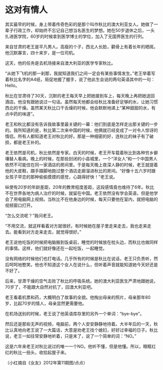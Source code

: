 # 这对有情人

其实最早的时候，身上带着传奇色彩的是那个叫作秋比的澳大利亚女人。她做了一辈子行政工作，却始终不忘记自己想当名医生的梦想。她在50岁退休之后，一头扎进医学院，60岁的时候拿到医学博士的学位，加入了无国界医生的行列。

来自甘肃的老王是平凡男人。高瘦的个子，西北人长脸，颧骨上有着长年的晒斑。他沉默寡言，四十来岁，是一位司机。

这天，他的任务是去机场接来自澳大利亚的医学专家秋比。

“从她下飞机的那一刹那，我就知道我们之间一定会有某些事情发生。”老王举着写着秋比名字的A4纸，局促地握了握手，说了他此生会说的两句英语其中的一句：Hello。

秋比在甘肃待了30天，沉默的老王每天早上把她接到车上，每天晚上再把她送回酒店。他没有跟她说过一句话。虽然每天他都会给秋比准备好足够的水，让她习惯西北的干燥。虽然某天秋比口干舌燥的时候，他会默默地递上“某种甜甜的水，有点中药的味道”。

老王和秋比都没有告诉我故事里最关键的一幕：他们到底是怎样走出那关键的一步的。我所知道的是，秋比第二次来中国的时候，他俩就已经变成了一对令人惊讶的情侣。所有人都知道老王对秋比的好。那是一种细密的好，连秋比的袜子有了破损，都是老王补的。

老王依然是司机，秋比依然是专家。白天的时候，老王开车载着秋比到各种穷乡僻壤替人看病。晚上的时候，在那些封闭的小县城里，一个“洋女人”和一个中国男人依然不可能住在同一家酒店的房间里。于是每天晚上夜深人静的时候，老王就提着他的大皮鞋，蹑手蹑脚地跑过整个酒店走廊溜进秋比的房间。“好像十五六岁时跟女孩子早恋的那种偷偷摸摸的感觉，心跳得好快！”老王说。

纵使有20岁的年龄差距，20年的教育程度差距，这段感情竟也维持了6年。秋比不在世界各地为病人治疗的时候，就留在中国。老王依然没有学会英语，但是他学会了用电脑网上视频。当秋比不在他身边的时候，每天只要他在室内，就把电脑的视频窗口打开。

“怎么交流呢？”我问老王。

“不用交流，就这样看着对方就很好。有时候她在屋子里走来走去，我也走来走去。能看到对方走来走去，就觉得很好。”

老王说他吃饭的时候把电脑搬到饭桌前，睡觉的时候放在枕头边，而秋比也做同样的事情。这样，他们就好像还在一起吃饭，一起睡觉。

没有网络的时候他们也打电话。几乎所有的时候是秋比在说话，老王只负责听，然后呵呵地憨笑。他也不知道这个女人在说什么，但听着声音就能知道她今天好还是不好了。

后来，甘肃干燥的空气击败了秋比的呼吸系统。她的澳大利亚医生严肃地跟她说，70岁了，不能跟大自然对抗了，回澳大利亚吧。

老王看着机票和药，大概明白了故事的全貌。他掏出母亲的照片，母亲那年80岁，比起70岁的情人，母亲显然更需要他。

在机场送别的时候，老王说了他英语库存里的另外一个单词：“bye-bye”。

然后还是那些无声的视频，电脑前，两个人安安静静地待着。大半年后的一天，秋比认真地向老王说了一大篇话，大意是劝老王找个媳妇，好好过幸福的日子。秋比说，老王一如往常安静地听着，只是末了，说了一个简单的词：“NO。”

这是六年来老王对秋比说过的唯一一个NO。他听不懂，但是他懂。所以，眼眶红红的秋比一扭头，收拾起屋子来。

（小红摘自《女友》2012年第11期图/点点）